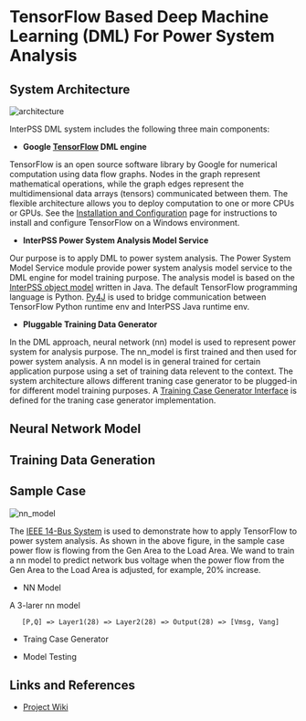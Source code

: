 # TensorFlow Based Deep Machine Learning (DML) For Power System Analysis

## System Architecture

![architecture](https://github.com/interpss/DeepMachineLearning/blob/master/ipss.dml/doc/image/dmp_architecture.png)

InterPSS DML system includes the following three main components:

* **Google [TensorFlow](https://www.tensorflow.org/) DML engine**

TensorFlow is an open source software library by Google for numerical computation using data flow graphs. Nodes in the graph represent mathematical operations, while the graph edges represent the multidimensional data arrays (tensors) communicated between them. The flexible architecture allows you to deploy computation to one or more CPUs or GPUs. See the [Installation and Configuration](https://github.com/interpss/DeepMachineLearning/wiki/Runtime-Env-Setup#installation-and-configuration) page for instructions to install and configure TensorFlow on a Windows environment.   

* **InterPSS Power System Analysis Model Service**

Our purpose is to apply DML to power system analysis. The Power System Model Service module provide power system analysis model service to the DML engine for model training purpose. The analysis model is based on the [InterPSS object model](www.interpss.org) written in Java. The default TensorFlow programming language is Python. [Py4J](https://www.py4j.org/) is used to bridge communication between TensorFlow Python runtime env and InterPSS Java runtime env. 

* **Pluggable Training Data Generator**

In the DML approach, neural network (nn) model is used to represent power system for analysis purpose. The nn_model is first trained and then used for power system analysis. A nn model is in general trained for certain application purpose using a set of training data relevent to the context. The system architecture allows different traning case generator to be plugged-in for different model training purposes. A  [Training Case Generator Interface](https://github.com/interpss/DeepMachineLearning/blob/master/ipss.dml/src/org/interpss/service/train/ITrainCaseBuilder.java) is defined for the traning case generator implementation.    


## Neural Network Model



## Training Data Generation


## Sample Case

![nn_model](https://github.com/interpss/DeepMachineLearning/blob/master/ipss.dml/doc/image/dmp_nn_layer.png)

The [IEEE 14-Bus System](https://github.com/interpss/DeepMachineLearning/blob/master/ipss.dml/doc/image/IEEE14Bus.jpg) is used to demonstrate how to apply TensorFlow to power system analysis. As shown in the above figure, in the sample case power flow is flowing from the Gen Area to the Load Area. We wand to train a nn model to predict network bus voltage when the power flow from the Gen Area to the Load Area is adjusted, for example, 20% increase.

 * NN Model

A 3-larer nn model 

```      
   [P,Q] => Layer1(28) => Layer2(28) => Output(28) => [Vmsg, Vang]
```

 * Traing Case Generator
 
 * Model Testing
 

## Links and References

* [Project Wiki](https://github.com/interpss/DeepMachineLearning/wiki)
